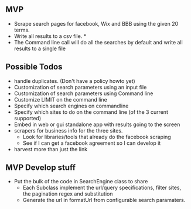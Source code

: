 ## MVP
* Scrape search pages for facebook, Wix and BBB using the given 20 terms. 
* Write all results to a csv file. * 
* The Command line call will do all the searches by default and write all results to a single file

## Possible Todos
* handle duplicates. (Don't have a policy howto yet)
* Customization of search parameters using an input file
* Customization of search parameters using Command line
* Customize LIMIT on the command line
* Specify which search engines on commandline
* Specify which sites to do on the command line (of the 3 current supported)
* Embed in web or gui standalone app with results going to the screen
* scrapers for business info for the three sites. 
    * Look for libraries/tools that already do the facebook scraping
    * See if I can get a facebook agreement so I can develop it
* harvest more than just the link

## MVP Develop stuff
* Put the bulk of the code in SearchEngine class to share
    * Each Subclass implement the url/query specifications, filter sites, the pagination regex and substitution
    * Generate the url in formatUrl from configurable search paramaters.